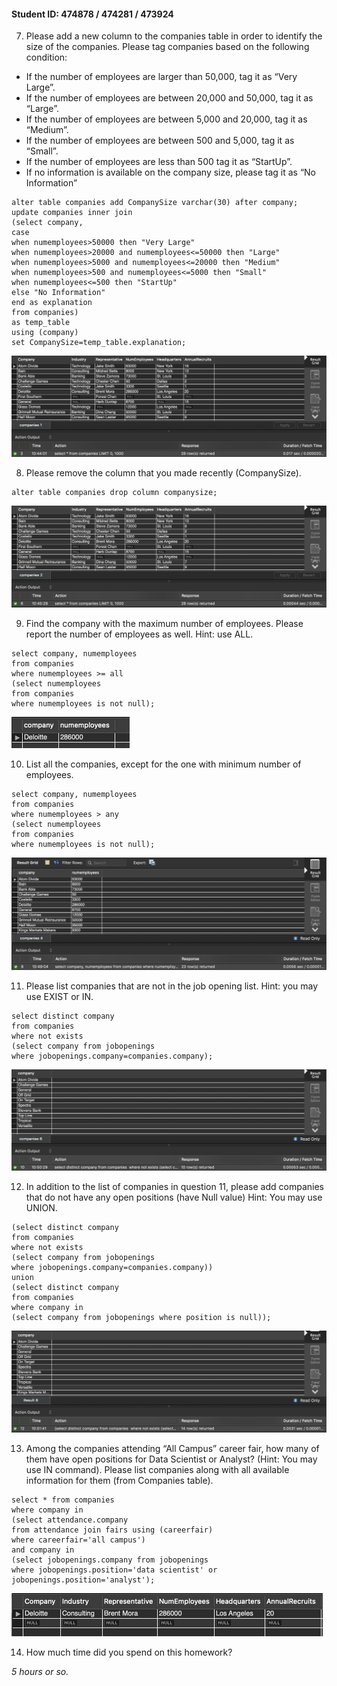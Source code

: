 #### Student ID: 474878 / 474281 / 473924

7. Please add a new column to the companies table in order to identify the size of the companies. Please tag companies based on the following condition:

- If the number of employees are larger than 50,000, tag it as “Very Large”.
- If the number of employees are between 20,000 and 50,000, tag it as “Large”.
- If the number of employees are between 5,000 and 20,000, tag it as “Medium”.
- If the number of employees are between 500 and 5,000, tag it as “Small”.
- If the number of employees are less than 500 tag it as “StartUp”.
- If no information is available on the company size, please tag it as “No Information”

```mysql
alter table companies add CompanySize varchar(30) after company;
update companies inner join
(select company,
case 
when numemployees>50000 then "Very Large"
when numemployees>20000 and numemployees<=50000 then "Large"
when numemployees>5000 and numemployees<=20000 then "Medium"
when numemployees>500 and numemployees<=5000 then "Small"
when numemployees<=500 then "StartUp"
else "No Information"
end as explanation
from companies)
as temp_table
using (company)
set CompanySize=temp_table.explanation;
```

<img src="1.06.07_Group_Assignment_5.assets/image-20190925104444859.png" alt="image-20190925104444859" style="zoom:50%;" />

8. Please remove the column that you made recently (CompanySize). 

```mysql
alter table companies drop column companysize;
```

<img src="1.06.07_Group_Assignment_5.assets/image-20190925104554764.png" alt="image-20190925104554764" style="zoom:50%;" />

9. Find the company with the maximum number of employees. Please report the number of employees as well. Hint: use ALL.

```mysql
select company, numemployees
from companies
where numemployees >= all
(select numemployees 
from companies
where numemployees is not null);
```

<img src="1.06.07_Group_Assignment_5.assets/image-20190924190010762.png" alt="image-20190924190010762" style="zoom:50%;" />

10. List all the companies, except for the one with minimum number of employees.

```mysql
select company, numemployees
from companies
where numemployees > any
(select numemployees 
from companies
where numemployees is not null);
```

<img src="1.06.07_Group_Assignment_5.assets/image-20190925104925805.png" alt="image-20190925104925805" style="zoom:50%;" />

11. Please list companies that are not in the job opening list. Hint: you may use EXIST or IN.

```mysql
select distinct company
from companies 
where not exists
(select company from jobopenings 
where jobopenings.company=companies.company);
```

<img src="1.06.07_Group_Assignment_5.assets/image-20190925105049762.png" alt="image-20190925105049762" style="zoom:50%;" />

12. In addition to the list of companies in question 11, please add companies that do not have any open positions (have Null value) Hint: You may use UNION.

```mysql
(select distinct company
from companies 
where not exists
(select company from jobopenings 
where jobopenings.company=companies.company))
union
(select distinct company
from companies
where company in 
(select company from jobopenings where position is null));
```

![image-20190925105156560](1.06.07_Group_Assignment_5.assets/image-20190925105156560.png)

13. Among the companies attending “All Campus” career fair, how many of them have open positions for Data Scientist or Analyst? (Hint: You may use IN command). Please list companies along with all available information for them (from Companies table).

```mysql
select * from companies
where company in 
(select attendance.company 
from attendance join fairs using (careerfair)
where careerfair='all campus')
and company in
(select jobopenings.company from jobopenings
where jobopenings.position='data scientist' or jobopenings.position='analyst');
```

<img src="1.06.07_Group_Assignment_5.assets/image-20190924190629776.png" alt="image-20190924190629776" style="zoom:50%;" />

14. How much time did you spend on this homework?

*5 hours or so.* 